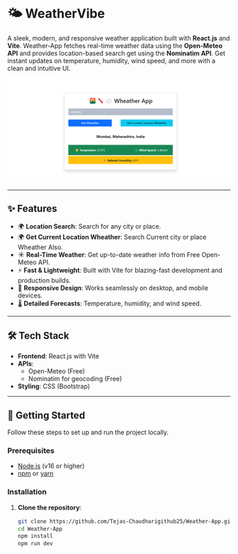 # 🌤️ WeatherVibe

A sleek, modern, and responsive weather application built with **React.js** and **Vite**. Weather-App fetches real-time weather data using the **Open-Meteo API** and provides location-based search get using the **Nominatim API**. Get instant updates on temperature, humidity, wind speed, and more with a clean and intuitive UI.

![WeatherVibe Screenshot](https://github.com/Tejas-Chaudharigithub25/Weather-App/blob/main/wheather%20App/screen%20of%20wheather%20app.png)

---

## ✨ Features

- 🌍 **Location Search**: Search for any city or place.
- 🌍 **Get Current Location Wheather**: Search Current city or place Wheather Also.
- ☀️ **Real-Time Weather**: Get up-to-date weather info from Free Open-Meteo API.
- ⚡ **Fast & Lightweight**: Built with Vite for blazing-fast development and production builds.
- 📱 **Responsive Design**: Works seamlessly on desktop, and mobile devices.
- 🌡️ **Detailed Forecasts**: Temperature, humidity, and wind speed.

---

## 🛠️ Tech Stack

- **Frontend**: React.js with Vite
- **APIs**:
  - Open-Meteo (Free)
  - Nominatim for geocoding (Free)
- **Styling**: CSS (Bootstrap)

---

## 🚀 Getting Started

Follow these steps to set up and run the project locally.

### Prerequisites

- [Node.js](https://nodejs.org/) (v16 or higher)
- [npm](https://www.npmjs.com/) or [yarn](https://yarnpkg.com/)

### Installation

1. **Clone the repository**:
   ```bash
   git clone https://github.com/Tejas-Chaudharigithub25/Weather-App.git
   cd Weather-App
   npm install
   npm run dev
